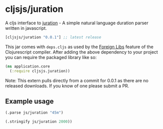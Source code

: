 # cljsjs/juration

A cljs interface to [juration](https://github.com/domchristie/juration) - A simple natural language duration parser written in javascript.

[](dependency)
```clojure
[cljsjs/juration "0.0.1"] ;; latest release
```
[](/dependency)

This jar comes with `deps.cljs` as used by the [Foreign Libs][flibs] feature
of the Clojurescript compiler. After adding the above dependency to your project
you can require the packaged library like so:

```clojure
(ns application.core
  (:require cljsjs.juration))
```

[flibs]: https://github.com/clojure/clojurescript/wiki/Foreign-Dependencies

Note: This extern pulls directly from a commit for 0.0.1 as there are no released downloads. If you know of one please submit a PR. 

## Example usage

```clojure
(.parse js/juration "45m")
```

```clojure
(.stringify js/juration 2000))
```
